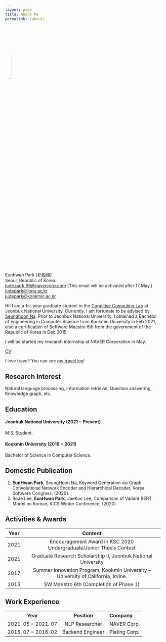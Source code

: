 ```yaml
---
layout: page
title: About Me
permalink: /about/
---
```

<img src="https://avatars.githubusercontent.com/JudePark96" width="20%" height="20%" style="border-radius:50%"/><br/>
Eunhwan Park (朴殷煥) <br >
Seoul, Republic of Korea. <br >
jude.park.96@navercorp.com (This email will be activated after 17 May.)<br >
judepark@jbnu.ac.kr <br >
judepark@kookmin.ac.kr 

Hi! I am a 1st-year graduate student in the [Cognitive Computing Lab](http://nlp.jbnu.ac.kr/) at Jeonbuk National University. Currently, I am fortunate to be advised by [Seunghoon Na](http://nlp.jbnu.ac.kr/~nash/faculty.html). Prior to Jeonbuk National University, I obtained a Bachelor of Engineering in Computer Science from Kookmin University in Feb 2021, also a certification of Software Maestro 6th from the government of the Republic of Korea in Dec 2015.

I will be started my research internship at NAVER Corperation in May.

[CV](https://github.com/JudePark96/judepark96.github.io/blob/master/eunhwanpark_cv.pdf)

I love travel! You can see [my travel log](https://judepark96.github.io/travel_log/#1)!

## Research Interest

Natural language processing, Information retrieval, Question answering, Knowledge graph, etc.

## Education

#### Jeonbuk National University (2021 ~ Present)

M.S. Student.

#### Kookmin University (2016 ~ 2021)

Bachelor of Science in Computer Science.

## Domestic Publication

1. **EunHwan Park**, SeungHoon Na, Keyword Generation via Graph Convolutional Network Encoder and Hierarchical Decoder, Korea Software Congress, (2020).
2. RoJe Lee, **EunHwan Park**, JaeKoo Lee, Comparison of Variant BERT Model on Korean, KICS Winter Conference, (2020).

## Activities & Awards

| Year   |      Content      |  
|----------|:-------------:|
| 2021 | Encouragement Award in KSC 2020 Undergraduate/Junior Thesis Contest |
| 2021 | Graduate Research Scholarship II, Jeonbuk National University |
| 2017 |  Summer Innovation Program, Kookmin University – University of California, Irvine. |
| 2015 |  SW Maestro 6th (Completion of Phase 1) |

## Work Experience

| Year   |      Position      | Company |  
|----------|:-------------:|:-------------|
| 2021. 05 ~ 2021. 07 | NLP Researcher | NAVER Corp. |
| 2015. 07 ~ 2016. 02 | Backend Engineer | Plating Corp. |

